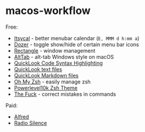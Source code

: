 # macos-workflow

Free:

- [Itsycal](https://www.mowglii.com/itsycal/) - better menubar calendar (`E, MMM d h:mm a`)
- [Dozer](https://github.com/Mortennn/Dozer) - toggle show/hide of certain menu bar icons
- [Rectangle](https://github.com/rxhanson/Rectangle) - window management
- [AltTab](https://github.com/lwouis/alt-tab-macos) - alt-tab Windows style on macOS
- [QuickLook Code Syntax Highlighting](https://github.com/anthonygelibert/QLColorCode)
- [QuickLook text files](https://github.com/whomwah/qlstephen)
- [QuickLook Markdown files](https://github.com/toland/qlmarkdown)
- [Oh My Zsh](https://github.com/ohmyzsh/ohmyzsh) - easily manage zsh
- [Powerlevel10k Zsh Theme](https://github.com/romkatv/powerlevel10k)
- [The Fuck](https://github.com/nvbn/thefuck) - correct mistakes in commands

Paid:

- [Alfred](https://www.alfredapp.com/)
- [Radio Silence](https://radiosilenceapp.com/)
